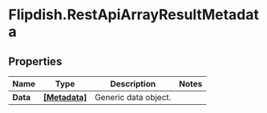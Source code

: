 # Flipdish.RestApiArrayResultMetadata

## Properties

Name | Type | Description | Notes
------------ | ------------- | ------------- | -------------
**Data** | [**[Metadata]**](Metadata.md) | Generic data object. | 


